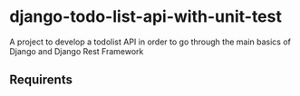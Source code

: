 # django-todo-list-api-with-unit-test
A project to develop a todolist API in order to go through the main basics of Django and Django Rest Framework

## Requirents


